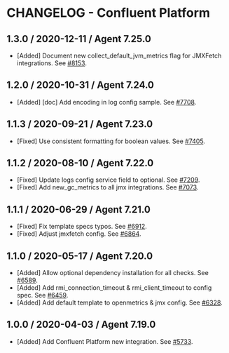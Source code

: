 # CHANGELOG - Confluent Platform

## 1.3.0 / 2020-12-11 / Agent 7.25.0

* [Added] Document new collect_default_jvm_metrics flag for JMXFetch integrations. See [#8153](https://github.com/DataDog/integrations-core/pull/8153).

## 1.2.0 / 2020-10-31 / Agent 7.24.0

* [Added] [doc] Add encoding in log config sample. See [#7708](https://github.com/DataDog/integrations-core/pull/7708).

## 1.1.3 / 2020-09-21 / Agent 7.23.0

* [Fixed] Use consistent formatting for boolean values. See [#7405](https://github.com/DataDog/integrations-core/pull/7405).

## 1.1.2 / 2020-08-10 / Agent 7.22.0

* [Fixed] Update logs config service field to optional. See [#7209](https://github.com/DataDog/integrations-core/pull/7209).
* [Fixed] Add new_gc_metrics to all jmx integrations. See [#7073](https://github.com/DataDog/integrations-core/pull/7073).

## 1.1.1 / 2020-06-29 / Agent 7.21.0

* [Fixed] Fix template specs typos. See [#6912](https://github.com/DataDog/integrations-core/pull/6912).
* [Fixed] Adjust jmxfetch config. See [#6864](https://github.com/DataDog/integrations-core/pull/6864).

## 1.1.0 / 2020-05-17 / Agent 7.20.0

* [Added] Allow optional dependency installation for all checks. See [#6589](https://github.com/DataDog/integrations-core/pull/6589).
* [Added] Add rmi_connection_timeout & rmi_client_timeout to config spec. See [#6459](https://github.com/DataDog/integrations-core/pull/6459).
* [Added] Add default template to openmetrics & jmx config. See [#6328](https://github.com/DataDog/integrations-core/pull/6328).

## 1.0.0 / 2020-04-03 / Agent 7.19.0

* [Added] Add Confluent Platform new integration. See [#5733](https://github.com/DataDog/integrations-core/pull/5733).

